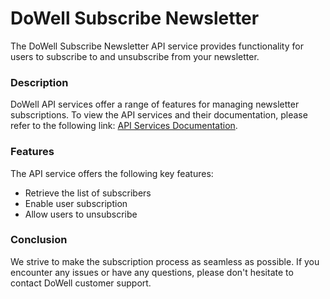# DoWell Subscribe Newsletter

The DoWell Subscribe Newsletter API service provides functionality for users to subscribe to and unsubscribe from your newsletter.

### Description

DoWell API services offer a range of features for managing newsletter subscriptions. To view the API services and their documentation, please refer to the following link: [API Services Documentation](link).

### Features

The API service offers the following key features:

- Retrieve the list of subscribers
- Enable user subscription
- Allow users to unsubscribe

### Conclusion

We strive to make the subscription process as seamless as possible. If you encounter any issues or have any questions, please don't hesitate to contact DoWell customer support.
